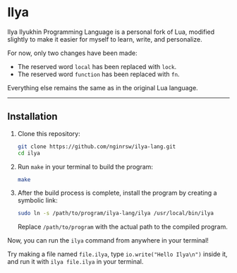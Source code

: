 # Ilya

Ilya Ilyukhin Programming Language is a personal fork of Lua, modified
slightly to make it easier for myself to learn, write, and personalize.

For now, only two changes have been made:

- The reserved word `local` has been replaced with `lock`.
- The reserved word `function` has been replaced with `fn`.

Everything else remains the same as in the original Lua language.

---

## Installation

1. Clone this repository:
   ```bash
   git clone https://github.com/nginrsw/ilya-lang.git
   cd ilya
   ```

2. Run `make` in your terminal to build the program:
   ```bash
   make
   ```

3. After the build process is complete, install the program by creating a
   symbolic link:
   ```bash
   sudo ln -s /path/to/program/ilya-lang/ilya /usr/local/bin/ilya
   ```

   Replace `/path/to/program` with the actual path to the compiled program.

Now, you can run the `ilya` command from anywhere in your terminal!

Try making a file named `file.ilya`, type `io.write("Hello Ilya\n")` inside it, and run it with `ilya file.ilya` in your terminal.
